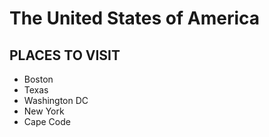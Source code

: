 # The United States of America

## PLACES TO VISIT
- Boston
- Texas
- Washington DC
- New York
- Cape Code